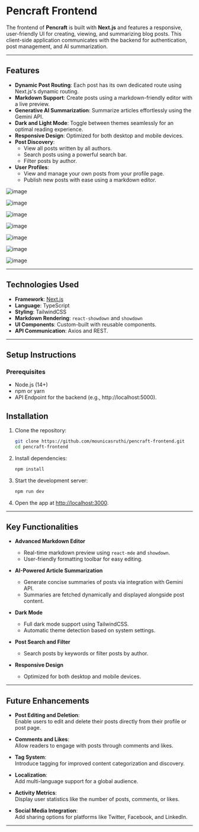 # Pencraft Frontend

The frontend of **Pencraft** is built with **Next.js** and features a responsive, user-friendly UI for creating, viewing, and summarizing blog posts. This client-side application communicates with the backend for authentication, post management, and AI summarization.

---

## Features


- **Dynamic Post Routing**: Each post has its own dedicated route using Next.js's dynamic routing.
- **Markdown Support**: Create posts using a markdown-friendly editor with a live preview.
- **Generative AI Summarization**: Summarize articles effortlessly using the Gemini API.
- **Dark and Light Mode**: Toggle between themes seamlessly for an optimal reading experience.
- **Responsive Design**: Optimized for both desktop and mobile devices.
- **Post Discovery**:
  - View all posts written by all authors.
  - Search posts using a powerful search bar.
  - Filter posts by author.
- **User Profiles**:
  - View and manage your own posts from your profile page.
  - Publish new posts with ease using a markdown editor.


![image](https://github.com/user-attachments/assets/26c0aa84-1d52-43cf-99fe-d9d9156e98c7)

![image](https://github.com/user-attachments/assets/2d4310a3-335b-4d4a-a64e-ab59f97b1a2b)

![image](https://github.com/user-attachments/assets/383b81c2-0196-4cd3-8a13-e87758330281)

![image](https://github.com/user-attachments/assets/e732611f-35a9-4c41-b3f2-1254511d1b4e)

![image](https://github.com/user-attachments/assets/b40b8dec-a739-43ca-8986-5dbb555ecfb8)

![image](https://github.com/user-attachments/assets/b59a5668-7a6d-4e02-8280-63a3c7aec478)

![image](https://github.com/user-attachments/assets/8617f8aa-1a06-4352-a39e-9472ec4422a2)

---

## Technologies Used

- **Framework**: [Next.js](https://nextjs.org/)
- **Language**: TypeScript
- **Styling**: TailwindCSS
- **Markdown Rendering**: `react-showdown` and `showdown`
- **UI Components**: Custom-built with reusable components.
- **API Communication**: Axios and REST.

---

## Setup Instructions

### Prerequisites
- Node.js (14+)
- npm or yarn
- API Endpoint for the backend (e.g., http://localhost:5000).

## Installation

1. Clone the repository:
   ```bash
   git clone https://github.com/mounicasruthi/pencraft-frontend.git
   cd pencraft-frontend
   ```

2. Install dependencies:
   ```bash
   npm install
   ```

3. Start the development server:
   ```bash
   npm run dev
   ```

4. Open the app at [http://localhost:3000](http://localhost:3000).

---

## Key Functionalities

- **Advanced Markdown Editor**
  - Real-time markdown preview using `react-mde` and `showdown`.
  - User-friendly formatting toolbar for easy editing.

- **AI-Powered Article Summarization**
  - Generate concise summaries of posts via integration with Gemini API.
  - Summaries are fetched dynamically and displayed alongside post content.

- **Dark Mode**
  - Full dark mode support using TailwindCSS.
  - Automatic theme detection based on system settings.

- **Post Search and Filter**
  - Search posts by keywords or filter posts by author.

- **Responsive Design**
  - Optimized for both desktop and mobile devices.

---

## Future Enhancements

- **Post Editing and Deletion**:  
  Enable users to edit and delete their posts directly from their profile or post page.

- **Comments and Likes**:  
  Allow readers to engage with posts through comments and likes.

- **Tag System**:  
  Introduce tagging for improved content categorization and discovery.

- **Localization**:  
  Add multi-language support for a global audience.

- **Activity Metrics**:  
  Display user statistics like the number of posts, comments, or likes.

- **Social Media Integration**:  
  Add sharing options for platforms like Twitter, Facebook, and LinkedIn.

---
